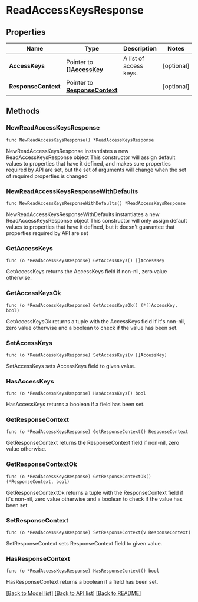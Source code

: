 # ReadAccessKeysResponse

## Properties

Name | Type | Description | Notes
------------ | ------------- | ------------- | -------------
**AccessKeys** | Pointer to [**[]AccessKey**](AccessKey.md) | A list of access keys. | [optional] 
**ResponseContext** | Pointer to [**ResponseContext**](ResponseContext.md) |  | [optional] 

## Methods

### NewReadAccessKeysResponse

`func NewReadAccessKeysResponse() *ReadAccessKeysResponse`

NewReadAccessKeysResponse instantiates a new ReadAccessKeysResponse object
This constructor will assign default values to properties that have it defined,
and makes sure properties required by API are set, but the set of arguments
will change when the set of required properties is changed

### NewReadAccessKeysResponseWithDefaults

`func NewReadAccessKeysResponseWithDefaults() *ReadAccessKeysResponse`

NewReadAccessKeysResponseWithDefaults instantiates a new ReadAccessKeysResponse object
This constructor will only assign default values to properties that have it defined,
but it doesn't guarantee that properties required by API are set

### GetAccessKeys

`func (o *ReadAccessKeysResponse) GetAccessKeys() []AccessKey`

GetAccessKeys returns the AccessKeys field if non-nil, zero value otherwise.

### GetAccessKeysOk

`func (o *ReadAccessKeysResponse) GetAccessKeysOk() (*[]AccessKey, bool)`

GetAccessKeysOk returns a tuple with the AccessKeys field if it's non-nil, zero value otherwise
and a boolean to check if the value has been set.

### SetAccessKeys

`func (o *ReadAccessKeysResponse) SetAccessKeys(v []AccessKey)`

SetAccessKeys sets AccessKeys field to given value.

### HasAccessKeys

`func (o *ReadAccessKeysResponse) HasAccessKeys() bool`

HasAccessKeys returns a boolean if a field has been set.

### GetResponseContext

`func (o *ReadAccessKeysResponse) GetResponseContext() ResponseContext`

GetResponseContext returns the ResponseContext field if non-nil, zero value otherwise.

### GetResponseContextOk

`func (o *ReadAccessKeysResponse) GetResponseContextOk() (*ResponseContext, bool)`

GetResponseContextOk returns a tuple with the ResponseContext field if it's non-nil, zero value otherwise
and a boolean to check if the value has been set.

### SetResponseContext

`func (o *ReadAccessKeysResponse) SetResponseContext(v ResponseContext)`

SetResponseContext sets ResponseContext field to given value.

### HasResponseContext

`func (o *ReadAccessKeysResponse) HasResponseContext() bool`

HasResponseContext returns a boolean if a field has been set.


[[Back to Model list]](../README.md#documentation-for-models) [[Back to API list]](../README.md#documentation-for-api-endpoints) [[Back to README]](../README.md)


